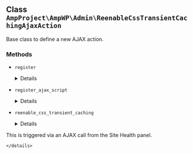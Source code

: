## Class `AmpProject\AmpWP\Admin\ReenableCssTransientCachingAjaxAction`

Base class to define a new AJAX action.

### Methods
* `register`

	<details>

	```php
	public register()
	```

	Register the AJAX action with the WordPress system.


	</details>
* `register_ajax_script`

	<details>

	```php
	public register_ajax_script( $hook_suffix )
	```

	Register the AJAX logic.


	</details>
* `reenable_css_transient_caching`

	<details>

	```php
	public reenable_css_transient_caching()
	```

	Re-enable the CSS Transient caching.

This is triggered via an AJAX call from the Site Health panel.


	</details>
